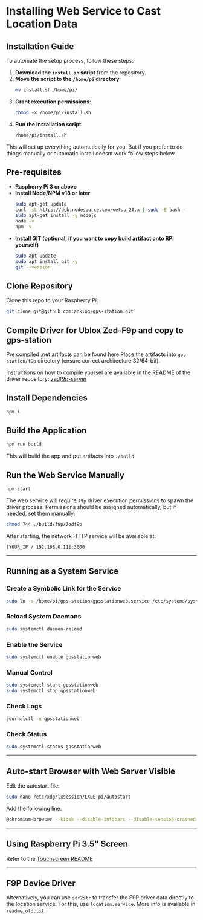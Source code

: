# Installing Web Service to Cast Location Data

## Installation Guide

To automate the setup process, follow these steps:

1. **Download the `install.sh` script** from the repository.
2. **Move the script to the `/home/pi` directory**:
   ```sh
   mv install.sh /home/pi/
   ```
3. **Grant execution permissions**:
   ```sh
   chmod +x /home/pi/install.sh
   ```
4. **Run the installation script**:
   ```sh
   /home/pi/install.sh
   ```

This will set up everything automatically for you. But if you prefer to do things manually or automatic install doesnt work follow steps below.

## Pre-requisites

- **Raspberry Pi 3 or above**
- **Install Node/NPM v18 or later**
  ```sh
  sudo apt-get update
  curl -sL https://deb.nodesource.com/setup_20.x | sudo -E bash -
  sudo apt-get install -y nodejs
  node -v
  npm -v
  ```
- **Install GIT (optional, if you want to copy build artifact onto RPi yourself)**
  ```sh
  sudo apt update
  sudo apt install git -y
  git --version
  ```

## Clone Repository

Clone this repo to your Raspberry Pi:
```sh
git clone git@github.com:anking/gps-station.git
```

## Compile Driver for Ublox Zed-F9p and copy to gps-station

Pre compiled .net artifacts can be found [here](https://github.com/anking/zedf9p-server/releases/latest/)
Place the artifacts into `gps-station/f9p` directory (ensure correct architecture 32/64-bit).

Instructions on how to compile yoursel are available in the README of the driver repository:
[zedf9p-server](https://github.com/anking/zedf9p-server)

## Install Dependencies
```sh
npm i
```

## Build the Application
```sh
npm run build
```
This will build the app and put artifacts into `./build`

## Run the Web Service Manually
```sh
npm start
```

The web service will require `f9p` driver execution permissions to spawn the driver process. Permissions should be assigned automatically, but if needed, set them manually:
```sh
chmod 744 ./build/f9p/Zedf9p
```

After starting, the network HTTP service will be available at:
```
[YOUR_IP / 192.168.0.11]:3000
```

---

## Running as a System Service

### Create a Symbolic Link for the Service
```sh
sudo ln -s /home/pi/gps-station/gpsstationweb.service /etc/systemd/system/gpsstationweb.service
```

### Reload System Daemons
```sh
sudo systemctl daemon-reload
```

### Enable the Service
```sh
sudo systemctl enable gpsstationweb
```

### Manual Control
```sh
sudo systemctl start gpsstationweb
sudo systemctl stop gpsstationweb
```

### Check Logs
```sh
journalctl -u gpsstationweb
```

### Check Status
```sh
sudo systemctl status gpsstationweb
```

---

## Auto-start Browser with Web Server Visible

Edit the autostart file:
```sh
sudo nano /etc/xdg/lxsession/LXDE-pi/autostart
```

Add the following line:
```sh
@chromium-browser --kiosk --disable-infobars --disable-session-crashed-bubble --noerrdialogs http://localhost:3000
```

---

## Using Raspberry Pi 3.5" Screen
Refer to the [Touchscreen README](./touchscreen/README.md)

---

## F9P Device Driver
Alternatively, you can use `str2str` to transfer the F9P driver data directly to the location service.
For this, use `location.service`. More info is available in `readme_old.txt`.
